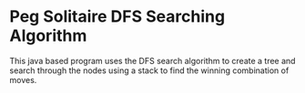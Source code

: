 # Peg Solitaire DFS Searching Algorithm
This java based program uses the DFS search algorithm to create a tree and search through the nodes using a stack to find the winning combination of moves.
